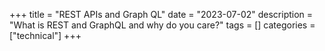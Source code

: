 +++
title = "REST APIs and Graph QL"
date = "2023-07-02"
description = "What is REST and GraphQL and why do you care?"
tags = []
categories = ["technical"]
+++

